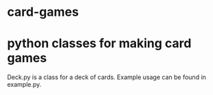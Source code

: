 # card-games
# python classes for making card games

Deck.py is a class for a deck of cards. Example usage can be found in example.py.



